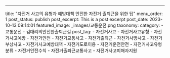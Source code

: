 ---
title: "자전거 사고의 유형과 예방대책 안전한 자전거 출퇴근을 위한 팁"
menu_order: 1
post_status: publish
post_excerpt: This is a post excerpt
post_date: 2023-10-13 09:14:01
featured_image: _images/교통운전.png
taxonomy:
    category:
        - 교통운전
        - 김대리의안전한출퇴근길
    post_tag:
        - 자전거사고
        -  자전거사고유형
        -  자전거사고예방
        -  자전거안전
        -  자전거교통사고
        -  자전거출퇴근
        -  자전거사망사고
        -  자전거부상사고
        -  자전거사고예방대책
        -  자전거도로이용
        -  자전거운전안전
        -  자전거사고유형분류
        -  자전거안전수칙
        -  자전거출퇴근교통사고
        -  자전거사고피해자지원
